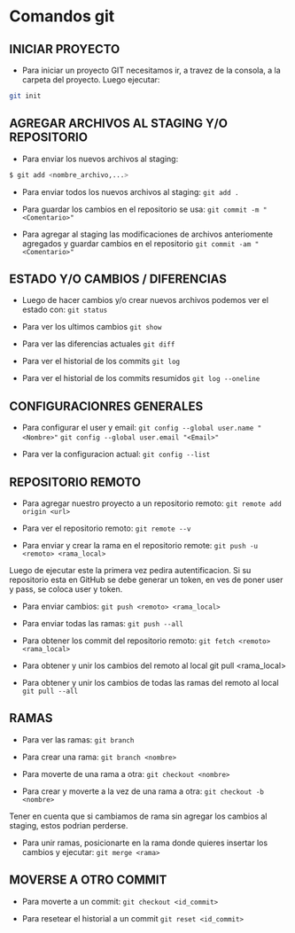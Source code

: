 # Comandos git
##
##
## INICIAR PROYECTO 
 
* Para iniciar un proyecto GIT necesitamos ir, a travez de la consola, a la carpeta del proyecto. Luego ejecutar:
```  bash
git init
```


## AGREGAR ARCHIVOS AL STAGING Y/O REPOSITORIO
 
* Para enviar los nuevos archivos al staging:
```  bash
$ git add <nombre_archivo,...>
```

* Para enviar todos los nuevos archivos al staging:
```git add .```

* Para guardar los cambios en el repositorio se usa:
```git commit -m "<Comentario>"```

* Para agregar al staging las modificaciones de archivos anteriomente agregados y guardar cambios en el repositorio
```git commit -am "<Comentario>"```

## ESTADO Y/O CAMBIOS / DIFERENCIAS 
 
* Luego de hacer cambios y/o crear nuevos archivos podemos ver el estado con:
```git status```
	
* Para ver los ultimos cambios
```git show```
	
* Para ver las diferencias actuales
```git diff```

* Para ver el historial de los commits
```git log```

* Para ver el historial de los commits resumidos
```git log --oneline```

	
## CONFIGURACIONRES GENERALES

* Para configurar el user y email:
```git config --global user.name "<Nombre>"```
```git config --global user.email "<Email>"```

* Para ver la configuracion actual:
```git config --list```


## REPOSITORIO REMOTO

* Para agregar nuestro proyecto a un repositorio remoto:
```git remote add origin <url>```

* Para ver el repositorio remoto:
```git remote --v```

* Para enviar y crear la rama en el repositorio remote:
```git push -u <remoto> <rama_local>```

Luego de ejecutar este la primera vez pedira autentificacion.
Si su repositorio esta en GitHub se debe generar un token, en ves de poner user y pass, se coloca user y token.

* Para enviar cambios:
```git push <remoto> <rama_local>```

* Para enviar todas las ramas:
```git push --all```

* Para obtener los commit del repositorio remoto:
```git fetch <remoto> <rama_local>```

* Para obtener y unir los cambios del remoto al local
	git pull <remoto> <rama_local>

* Para obtener y unir los cambios de todas las ramas del remoto al local
```git pull --all```

 ## RAMAS

* Para ver las ramas:
```git branch```

* Para crear una rama: 
```git branch <nombre>```

* Para moverte de una rama a otra:
```git checkout <nombre>```

* Para crear y moverte a la vez de una rama a otra:
```git checkout -b <nombre>```

Tener en cuenta que si cambiamos de rama sin agregar los cambios al staging, estos podrian perderse.

* Para unir ramas, posicionarte en la rama donde quieres insertar los cambios y ejecutar:
```git merge <rama>```


 ## MOVERSE A OTRO COMMIT

* Para moverte a un commit:
```git checkout <id_commit>```

* Para resetear el historial a un commit
```git reset <id_commit>```
